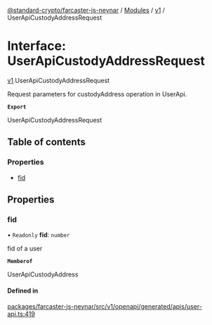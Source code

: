 [@standard-crypto/farcaster-js-neynar](../README.md) / [Modules](../modules.md) / [v1](../modules/v1.md) / UserApiCustodyAddressRequest

# Interface: UserApiCustodyAddressRequest

[v1](../modules/v1.md).UserApiCustodyAddressRequest

Request parameters for custodyAddress operation in UserApi.

**`Export`**

UserApiCustodyAddressRequest

## Table of contents

### Properties

- [fid](v1.UserApiCustodyAddressRequest.md#fid)

## Properties

### fid

• `Readonly` **fid**: `number`

fid of a user

**`Memberof`**

UserApiCustodyAddress

#### Defined in

[packages/farcaster-js-neynar/src/v1/openapi/generated/apis/user-api.ts:419](https://github.com/standard-crypto/farcaster-js/blob/main/packages/farcaster-js-neynar/src/v1/openapi/generated/apis/user-api.ts#L419)
